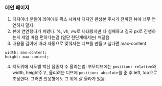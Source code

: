 ### 메인 페이지        
1. 디자이너 분들이 레이아웃 픽스 시켜서 디자인 완성본 주시기 전까진 뷰에 너무 연연하지 말자.    
2. 뷰에 연연했다가 피봤다. %, vh, vw로 나대봤지만 다 실패하고 결국 px로 진행하는게 제일 마음 편하다는걸 (일단 현단계에서는) 깨달음     
3. 내용물 길이에 따라 자동으로 맞춰지는 디브를 만들고 싶다면 max-content     
```     
width: max-content;
height: max-content;
```
4. 지도위에 시도별 백신 접종자 수 올리는법: 부모디브에는 ```position: relative```와 width, height주고, 올리려는 디브에 ```position: absolute```를 준 후 left, top으로 조정한다. 그러면 반응형에도 그 위에 잘 올라가 있음.        
